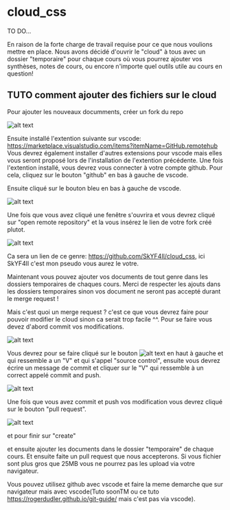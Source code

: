 # cloud_css
TO DO...

En raison de la forte charge de travail requise pour ce que nous voulions mettre en place. Nous avons décidé d'ouvrir le "cloud" à tous avec un dossier "temporaire" pour chaque cours où vous pourrez ajouter vos synthèses, notes de cours, ou encore n'importe quel outils utile au cours en question! 


## TUTO comment ajouter des fichiers sur le cloud
Pour ajouter les nouveaux documments, créer un fork du repo

![alt text](https://github.com/uliegeCSS/cloud_css/blob/main/ressources/fork.png?raw=true)

Ensuite installé l'extention suivante sur vscode: https://marketplace.visualstudio.com/items?itemName=GitHub.remotehub
Vous devrez également installer d'autres extensions pour vscode mais elles vous seront proposé lors de l'installation de l'extention précédente. Une fois l'extention installé, vous devrez vous connecter à votre compte github. Pour cela, cliquez sur le bouton "github" en bas à gauche de vscode.

Ensuite cliqué sur le bouton bleu en bas à gauche de vscode.

![alt text](https://github.com/uliegeCSS/cloud_css/blob/main/ressources/remoteRepo.png?raw=true)

Une fois que vous avez cliqué une fenêtre s'ouvrira et vous devrez cliqué sur "open remote repository" et la vous insérez le lien de votre fork créé plutot.

![alt text](https://github.com/uliegeCSS/cloud_css/blob/main/ressources/console.png?raw=true)

Ca sera un lien de ce genre: https://github.com/SkYF4Il/cloud_css, ici SkYF4Il c'est mon pseudo vous aurez le votre.

Maintenant vous pouvez ajouter vos documents de tout genre dans les dossiers temporaires de chaques cours. Merci de respecter les ajouts dans les dossiers temporaires sinon vos document ne seront pas accepté durant le merge request ! 

Mais c'est quoi un merge request ? c'est ce que vous devrez faire pour pouvoir modifier le cloud sinon ca serait trop facile ^^.
Pour se faire vous devez d'abord commit vos modifications.

![alt text](https://github.com/uliegeCSS/cloud_css/blob/main/ressources/commit.png?raw=true)

Vous devrez pour se faire cliqué sur le bouton ![alt text](https://github.com/uliegeCSS/cloud_css/blob/main/ressources/sourceC.png?raw=true) en haut à gauche et qui ressemble a un "V" et qui s'appel "source control", ensuite vous devrez écrire un message de commit et cliquer sur le "V" qui ressemble à un correct appelé commit and push.

![alt text](https://github.com/uliegeCSS/cloud_css/blob/main/ressources/pullrequest.png?raw=true)

Une fois que vous avez commit et push vos modification vous devrez cliqué sur le bouton "pull request".

![alt text](https://github.com/uliegeCSS/cloud_css/blob/main/ressources/pullrequest2.png?raw=true)

et pour finir sur "create"



et ensuite ajouter les documents dans le dossier "temporaire" de chaque cours. 
Et ensuite faite un pull request que nous accepterons. Si vous fichier sont plus gros que 25MB vous ne pourrez pas les upload via votre navigateur. 

Vous pouvez utilisez github avec vscode et faire la meme demarche que sur navigateur mais avec vscode(Tuto soonTM ou ce tuto https://rogerdudler.github.io/git-guide/ mais c'est pas via vscode).
